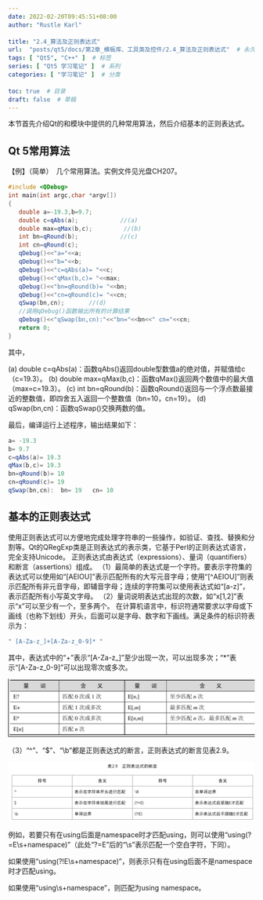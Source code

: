 ```yaml
---
date: 2022-02-20T09:45:51+08:00
author: "Rustle Karl"

title: "2.4_算法及正则表达式"
url:  "posts/qt5/docs/第2章_模板库、工具类及控件/2.4_算法及正则表达式"  # 永久链接
tags: [ "Qt5", "C++" ]  # 标签
series: [ "Qt5 学习笔记" ]  # 系列
categories: [ "学习笔记" ]  # 分类

toc: true  # 目录
draft: false  # 草稿
---
```


本节首先介绍Qt的<QtAlgorithms>和<QtGlobal>模块中提供的几种常用算法，然后介绍基本的正则表达式。

## Qt 5常用算法

【例】（简单）　几个常用算法。实例文件见光盘CH207。

```c++
#include <QDebug>
int main(int argc,char *argv[])
{
   double a=-19.3,b=9.7;
   double c=qAbs(a);            //(a)
   double max=qMax(b,c);         //(b)
   int bn=qRound(b);            //(c)
   int cn=qRound(c);
   qDebug()<<"a="<<a;
   qDebug()<<"b="<<b;
   qDebug()<<"c=qAbs(a)= "<<c;
   qDebug()<<"qMax(b,c)= "<<max;
   qDebug()<<"bn=qRound(b)= "<<bn;
   qDebug()<<"cn=qRound(c)= "<<cn;
   qSwap(bn,cn);       //(d)
   //调用qDebug()函数输出所有的计算结果
   qDebug()<<"qSwap(bn,cn):"<<"bn="<<bn<<" cn="<<cn;
   return 0;
}
```

其中，

(a) double c=qAbs(a)：函数qAbs()返回double型数值a的绝对值，并赋值给c（c=19.3）。
(b) double max=qMax(b,c)：函数qMax()返回两个数值中的最大值（max=c=19.3）。
(c) int bn=qRound(b)：函数qRound()返回与一个浮点数最接近的整数值，即四舍五入返回一个整数值（bn=10，cn=19）。
(d) qSwap(bn,cn)：函数qSwap()交换两数的值。

最后，编译运行上述程序，输出结果如下：

```c++
a= -19.3
b= 9.7
c=qAbs(a)= 19.3
qMax(b,c)= 19.3
bn=qRound(b)= 10
cn=qRound(c)= 19
qSwap(bn,cn):  bn= 19   cn= 10
```

## 基本的正则表达式

使用正则表达式可以方便地完成处理字符串的一些操作，如验证、查找、替换和分割等。Qt的QRegExp类是正则表达式的表示类，它基于Perl的正则表达式语言，完全支持Unicode。
正则表达式由表达式（expressions）、量词（quantifiers）和断言（assertions）组成。
（1）最简单的表达式是一个字符。要表示字符集的表达式可以使用如“[AEIOU]”表示匹配所有的大写元音字母；使用“[^AEIOU]”则表示匹配所有非元音字母，即辅音字母；连续的字符集可以使用表达式如“[a-z]”，表示匹配所有小写英文字母。
（2）量词说明表达式出现的次数，如“x[1,2]”表示“x”可以至少有一个，至多两个。
在计算机语言中，标识符通常要求以字母或下画线（也称下划线）开头，后面可以是字母、数字和下画线。满足条件的标识符表示为：

```c++
" [A-Za-z_]+[A-Za-z_0-9]* "
```

其中，表达式中的“+”表示“[A-Za-z_]”至少出现一次，可以出现多次；“*”表示“[A-Za-z_0-9]”可以出现零次或多次。

![](../../assets/images/表2.8_正则表达式的量词.png)

（3）“^”、“$”、“\b”都是正则表达式的断言，正则表达式的断言见表2.9。

![](../../assets/images/表2.9_正则表达式的断言.png)

例如，若要只有在using后面是namespace时才匹配using，则可以使用“using(?=E\s+namespace)”（此处“?=E”后的“\s”表示匹配一个空白字符，下同）。

如果使用“using(?!E\s+namespace)”，则表示只有在using后面不是namespace时才匹配using。

如果使用“using\s+namespace”，则匹配为using namespace。
